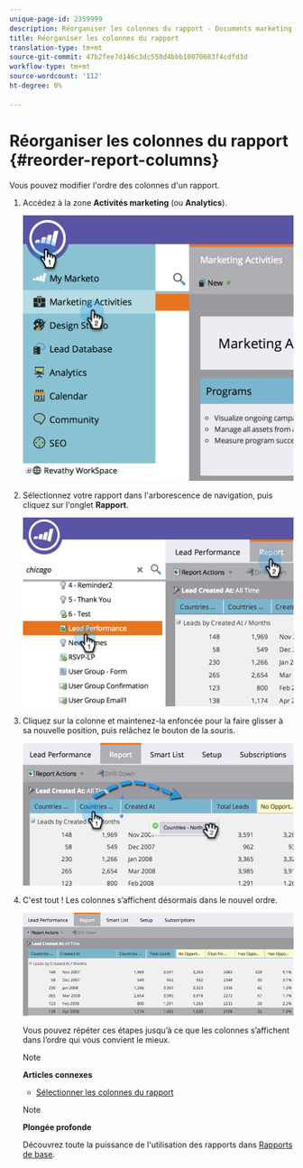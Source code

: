 ```yaml
---
unique-page-id: 2359999
description: Réorganiser les colonnes du rapport - Documents marketing - Documentation du produit
title: Réorganiser les colonnes du rapport
translation-type: tm+mt
source-git-commit: 47b2fee7d146c3dc558d4bbb10070683f4cdfd3d
workflow-type: tm+mt
source-wordcount: '112'
ht-degree: 0%

---
```



# Réorganiser les colonnes du rapport {#reorder-report-columns}

Vous pouvez modifier l&#39;ordre des colonnes d&#39;un rapport.

1. Accédez à la zone **Activités marketing** (ou **Analytics**).

   ![](assets/image2014-9-16-10-3a50-3a27.png)

1. Sélectionnez votre rapport dans l&#39;arborescence de navigation, puis cliquez sur l&#39;onglet **Rapport**.

   ![](assets/image2014-9-16-10-3a50-3a31.png)

1. Cliquez sur la colonne et maintenez-la enfoncée pour la faire glisser à sa nouvelle position, puis relâchez le bouton de la souris.

   ![](assets/image2014-9-16-10-3a50-3a34.png)

1. C&#39;est tout ! Les colonnes s’affichent désormais dans le nouvel ordre.

   ![](assets/image2014-9-16-10-3a50-3a37.png)

   Vous pouvez répéter ces étapes jusqu’à ce que les colonnes s’affichent dans l’ordre qui vous convient le mieux.

   >[!NOTE]
   >
   >**Articles connexes**
   >
   >    
   >    
   >    * [Sélectionner les colonnes du rapport](select-report-columns.md)


   >[!NOTE]
   >
   >**Plongée profonde**
   >
   >
   >Découvrez toute la puissance de l&#39;utilisation des rapports dans [Rapports de base](http://docs.marketo.com/display/docs/basic+reporting).

